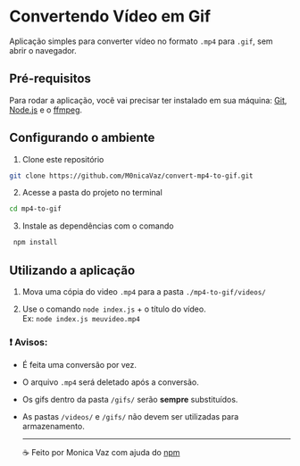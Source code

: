 # Convertendo Vídeo em Gif

Aplicação simples para converter vídeo no formato `.mp4` para `.gif`, sem abrir o navegador.

## Pré-requisitos

Para rodar a aplicação, você vai precisar ter instalado em sua máquina:
[Git](https://git-scm.com), [Node.js](https://nodejs.org/en/) e o [ffmpeg](https://www.npmjs.com/package/ffmpeg-utils2).

## Configurando o ambiente

1. Clone este repositório

```bash
git clone https://github.com/M0nicaVaz/convert-mp4-to-gif.git
```

2. Acesse a pasta do projeto no terminal

```bash
cd mp4-to-gif
```

3. Instale as dependências com o comando

```bash
 npm install
```

## Utilizando a aplicação

1. Mova uma cópia do video `.mp4` para a pasta `./mp4-to-gif/videos/`
   <br>

2. Use o comando `node index.js` + o título do vídeo. <br> Ex: `node index.js meuvideo.mp4`

### ❗️ Avisos:

- É feita uma conversão por vez.

- O arquivo `.mp4` será deletado após a conversão.

- Os gifs dentro da pasta `/gifs/` serão **sempre** substituídos.

- As pastas `/videos/` e `/gifs/` não devem ser utilizadas para armazenamento.

  ***

  ☕ Feito por Monica Vaz com ajuda do [npm](https://www.npmjs.com/package/node-video-to-gif)
